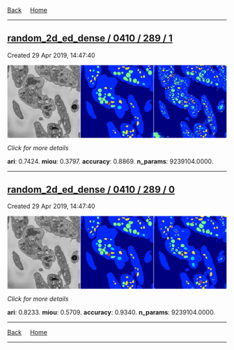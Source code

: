 
[Back](..)&nbsp;&nbsp;&nbsp;&nbsp;&nbsp;[Home](https://leapmanlab.github.io/snapshots)

---

<div class="summary"><a href="1"><h2>random_2d_ed_dense / 0410 / 289 / 1</h2></a><p>Created 29 Apr 2019, 14:47:40
</p><a href="1"><img src="1/media/summary.png" align="center"></a><p>
<i>Click for more details</i>
</p></div>

**ari**: 0.7424. **miou**: 0.3797. **accuracy**: 0.8869. **n_params**: 9239104.0000. 

---

<div class="summary"><a href="0"><h2>random_2d_ed_dense / 0410 / 289 / 0</h2></a><p>Created 29 Apr 2019, 14:47:40
</p><a href="0"><img src="0/media/summary.png" align="center"></a><p>
<i>Click for more details</i>
</p></div>

**ari**: 0.8233. **miou**: 0.5709. **accuracy**: 0.9340. **n_params**: 9239104.0000. 

---

[Back](..)&nbsp;&nbsp;&nbsp;&nbsp;&nbsp;[Home](https://leapmanlab.github.io/snapshots)

---